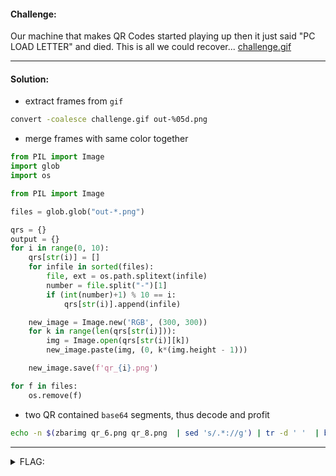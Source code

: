 #### Challenge:

Our machine that makes QR Codes started playing up then it just said "PC LOAD LETTER" and died. This is all we could recover... [challenge.gif](./challenge.gif ":ignore")

---

#### Solution:

- extract frames from `gif`
```bash
convert -coalesce challenge.gif out-%05d.png
```

- merge frames with same color together
```python
from PIL import Image
import glob
import os

from PIL import Image

files = glob.glob("out-*.png")

qrs = {}
output = {}
for i in range(0, 10):
    qrs[str(i)] = []
    for infile in sorted(files):
        file, ext = os.path.splitext(infile)
        number = file.split("-")[1]
        if (int(number)+1) % 10 == i:
            qrs[str(i)].append(infile)

    new_image = Image.new('RGB', (300, 300))
    for k in range(len(qrs[str(i)])):
        img = Image.open(qrs[str(i)][k])
        new_image.paste(img, (0, k*(img.height - 1)))

    new_image.save(f'qr_{i}.png')

for f in files:
    os.remove(f)
```

- two QR contained `base64` segments, thus decode and profit
```bash
echo -n $(zbarimg qr_6.png qr_8.png  | sed 's/.*://g') | tr -d ' '  | base64 -d
```

---

<details><summary>FLAG:</summary>

```
DUCTF{aM_1_haXX0r_n0w?}
```

</details>
<br/>
